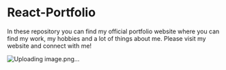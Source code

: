 # React-Portfolio
In these repository you can find my official portfolio website where you can find my work, my hobbies and a lot of things about me. Please visit my website and connect with me!

![Uploading image.png…]()
